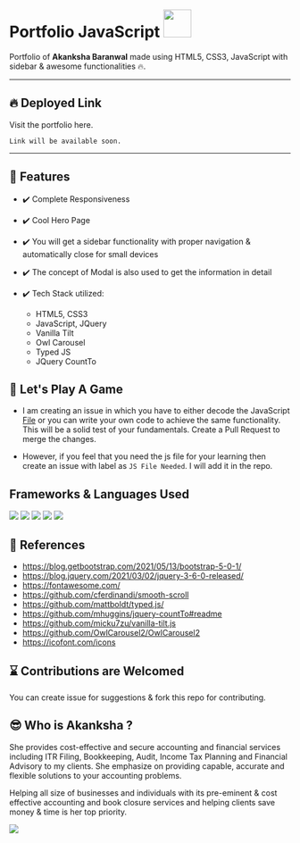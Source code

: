 # Portfolio JavaScript <img src="https://user-images.githubusercontent.com/74038190/184504164-d28f6476-e68b-48c5-996f-84c6f7423c13.png" width="50px" />
Portfolio of **Akanksha Baranwal** made using HTML5, CSS3, JavaScript with sidebar &amp; awesome functionalities 🔥.

<hr>

## :fire: Deployed Link ##

Visit the portfolio here.

```
Link will be available soon.
```
<hr>

## 🚀 Features

- ✔️ Complete Responsiveness
- ✔️ Cool Hero Page
- ✔️ You will get a sidebar functionality with proper navigation & automatically close for small devices
- ✔️ The concept of Modal is also used to get the information in detail
- ✔️ Tech Stack utilized:

   - HTML5, CSS3
   - JavaScript, JQuery
   - Vanilla Tilt
   - Owl Carousel
   - Typed JS
   - JQuery CountTo

## 🧩 Let's Play A Game
- I am creating an issue in which you have to either decode the JavaScript [File](https://github.com/Anmol-Baranwal/Portfolio_Vanilla-Js/blob/main/js/index.js) or you can write your own code to achieve the same functionality. This will be a solid test of your fundamentals. Create a Pull Request to merge the changes.

- However, if you feel that you need the js file for your learning then create an issue with label as `JS File Needed`. I will add it in the repo.

## Frameworks & Languages Used
<img src="https://img.shields.io/badge/JavaScript-323330?style=for-the-badge&logo=javascript&logoColor=F7DF1E" />  <img src="https://img.shields.io/badge/HTML5-E34F26?style=for-the-badge&logo=html5&logoColor=white" />
<img src="https://img.shields.io/badge/CSS3-1572B6?style=for-the-badge&logo=css3&logoColor=white" />
<img src="https://img.shields.io/badge/jQuery-0769AD?style=for-the-badge&logo=jquery&logoColor=white" />
<img src="https://img.shields.io/badge/Bootstrap-563D7C?style=for-the-badge&logo=bootstrap&logoColor=white" />

## 📙 References

- https://blog.getbootstrap.com/2021/05/13/bootstrap-5-0-1/
- https://blog.jquery.com/2021/03/02/jquery-3-6-0-released/
- https://fontawesome.com/
- https://github.com/cferdinandi/smooth-scroll
- https://github.com/mattboldt/typed.js/
- https://github.com/mhuggins/jquery-countTo#readme
- https://github.com/micku7zu/vanilla-tilt.js
- https://github.com/OwlCarousel2/OwlCarousel2
- https://icofont.com/icons

## ⌛ Contributions are Welcomed
You can create issue for suggestions & fork this repo for contributing.

## 😎 Who is Akanksha ?
She provides cost-effective and secure accounting and financial services including ITR Filing, Bookkeeping, Audit, Income Tax Planning and Financial Advisory to my clients. She emphasize on providing capable, accurate and flexible solutions to your accounting problems.

Helping all size of businesses and individuals with its pre-eminent & cost effective accounting and book closure services and helping clients save money & time is her top priority.

<a href="https://www.linkedin.com/in/hey-akankshabaranwal/"><img src="https://img.shields.io/badge/LinkedIn-0077B5?style=for-the-badge&logo=linkedin&logoColor=white"/></a>




